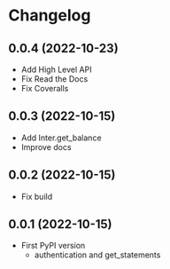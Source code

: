 # Changelog


## 0.0.4 (2022-10-23)
- Add High Level API
- Fix Read the Docs
- Fix Coveralls


## 0.0.3 (2022-10-15)
- Add Inter.get_balance
- Improve docs


## 0.0.2 (2022-10-15)
- Fix build


## 0.0.1 (2022-10-15)
- First PyPI version
    * authentication and get_statements
